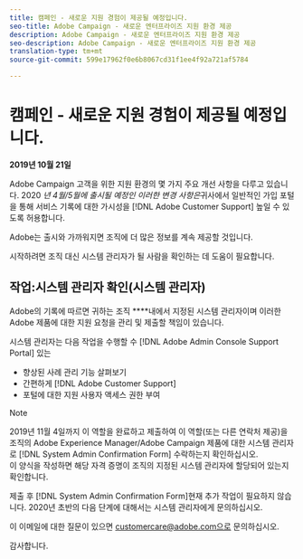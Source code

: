 ```yaml
---
title: 캠페인 - 새로운 지원 경험이 제공될 예정입니다.
seo-title: Adobe Campaign - 새로운 엔터프라이즈 지원 환경 제공
description: Adobe Campaign - 새로운 엔터프라이즈 지원 환경 제공
seo-description: Adobe Campaign - 새로운 엔터프라이즈 지원 환경 제공
translation-type: tm+mt
source-git-commit: 599e17962f0e6b8067cd31f1ee4f92a721af5784

---
```



# 캠페인 - 새로운 지원 경험이 제공될 예정입니다.

**2019년 10월 21일**

Adobe Campaign 고객을 위한 지원 환경의 몇 가지 주요 개선 사항을 다루고 있습니다. 2020 *년 4월/5월에 출시될 예정인 이러한 변경 사항은*&#x200B;귀사에서 일반적인 가입 포털을 통해 서비스 기록에 대한 가시성을 [!DNL Adobe Customer Support] 높일 수 있도록 허용합니다.

Adobe는 출시와 가까워지면 조직에 더 많은 정보를 계속 제공할 것입니다.

시작하려면 조직 대신 시스템 관리자가 될 사람을 확인하는 데 도움이 필요합니다.

## 작업:시스템 관리자 확인(시스템 관리자)

Adobe의 기록에 따르면 귀하는 조직 ****&#x200B;내에서 지정된 시스템 관리자이며 이러한 Adobe 제품에 대한 지원 요청을 관리 및 제출할 책임이 있습니다.

시스템 관리자는 다음 작업을 수행할 수 [!DNL Adobe Admin Console Support Portal] 있는

* 향상된 사례 관리 기능 살펴보기
* 간편하게 [!DNL Adobe Customer Support]
* 포털에 대한 지원 사용자 액세스 권한 부여

>[!NOTE]
>2019년 11월 4일까지 이 역할을 완료하고 제출하여 이 역할(또는 다른 연락처 제공)을 조직의 Adobe Experience Manager/Adobe Campaign 제품에 대한 시스템 관리자로 [!DNL System Admin Confirmation Form] 수락하는지 확인하십시오.\
>이 양식을 작성하면 해당 자격 증명이 조직의 지정된 시스템 관리자에 할당되어 있는지 확인합니다.

제출 후 [!DNL System Admin Confirmation Form]현재 추가 작업이 필요하지 않습니다.  2020년 초반의 다음 단계에 대해서는 시스템 관리자에게 문의하십시오.

이 이메일에 대한 질문이 있으면 customercare@adobe.com으로 문의하십시오.

감사합니다.
